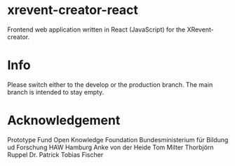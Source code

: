 # xrevent-creator-react
Frontend web application written in React (JavaScript) for the XRevent-creator.

# Info
Please switch either to the develop or the production branch. The main branch is intended to stay empty.

# Acknowledgement
Prototype Fund
Open Knowledge Foundation
Bundesministerium für Bildung ud Forschung
HAW Hamburg
Anke von der Heide
Tom Milter
Thorbjörn Ruppel
Dr. Patrick Tobias Fischer

